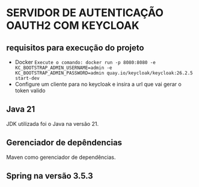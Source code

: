 # SERVIDOR DE AUTENTICAÇÃO OAUTH2 COM KEYCLOAK

## requisitos para execução do projeto 

- Docker
`Execute o comando: docker run -p 8080:8080 -e KC_BOOTSTRAP_ADMIN_USERNAME=admin -e KC_BOOTSTRAP_ADMIN_PASSWORD=admin quay.io/keycloak/keycloak:26.2.5 start-dev`
- Configure um cliente para no keycloak e insira a url que vai gerar o token valido 

## Java 21
JDK utilizada foi o Java na versão 21.

## Gerenciador de depêndencias

Maven como gerenciador de dependências.

## Spring na versão 3.5.3
